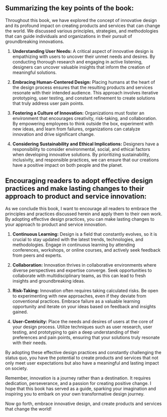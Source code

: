
Summarizing the key points of the book:
---------------------------------------

Throughout this book, we have explored the concept of innovative design and its profound impact on creating products and services that can change the world. We discussed various principles, strategies, and methodologies that can guide individuals and organizations in their pursuit of groundbreaking innovations.

1. **Understanding User Needs:** A critical aspect of innovative design is empathizing with users to uncover their unmet needs and desires. By conducting thorough research and engaging in active listening, designers can uncover valuable insights that inform the creation of meaningful solutions.

2. **Embracing Human-Centered Design:** Placing humans at the heart of the design process ensures that the resulting products and services resonate with their intended audience. This approach involves iterative prototyping, user testing, and constant refinement to create solutions that truly address user pain points.

3. **Fostering a Culture of Innovation:** Organizations must foster an environment that encourages creativity, risk-taking, and collaboration. By empowering employees to think outside the box, experiment with new ideas, and learn from failures, organizations can catalyze innovation and drive significant change.

4. **Considering Sustainability and Ethical Implications:** Designers have a responsibility to consider environmental, social, and ethical factors when developing innovative solutions. By prioritizing sustainability, inclusivity, and responsible practices, we can ensure that our creations have a positive impact on both people and the planet.

Encouraging readers to adopt effective design practices and make lasting changes to their approach to product and service innovation:
-------------------------------------------------------------------------------------------------------------------------------------

As we conclude this book, I want to encourage all readers to embrace the principles and practices discussed herein and apply them to their own work. By adopting effective design practices, you can make lasting changes to your approach to product and service innovation.

1. **Continuous Learning:** Design is a field that constantly evolves, so it is crucial to stay updated with the latest trends, technologies, and methodologies. Engage in continuous learning by attending conferences, workshops, or online courses, and actively seek feedback from peers and experts.

2. **Collaboration:** Innovation thrives in collaborative environments where diverse perspectives and expertise converge. Seek opportunities to collaborate with multidisciplinary teams, as this can lead to fresh insights and groundbreaking ideas.

3. **Risk-Taking:** Innovation often requires taking calculated risks. Be open to experimenting with new approaches, even if they deviate from conventional practices. Embrace failure as a valuable learning opportunity and iterate on your ideas based on feedback and insights gained.

4. **User-Centricity:** Place the needs and desires of users at the core of your design process. Utilize techniques such as user research, user testing, and prototyping to gain a deep understanding of their preferences and pain points, ensuring that your solutions truly resonate with their needs.

By adopting these effective design practices and constantly challenging the status quo, you have the potential to create products and services that not only meet user expectations but also have a meaningful and lasting impact on society.

Remember, innovation is a journey rather than a destination. It requires dedication, perseverance, and a passion for creating positive change. I hope that this book has served as a guide, sparking your imagination and inspiring you to embark on your own transformative design journey.

Now go forth, embrace innovative design, and create products and services that change the world!
